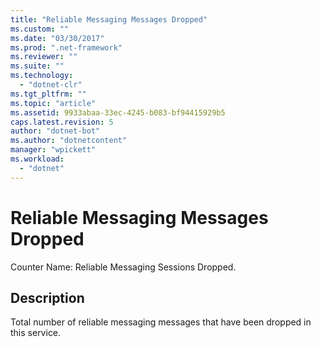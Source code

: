 ```yaml
---
title: "Reliable Messaging Messages Dropped"
ms.custom: ""
ms.date: "03/30/2017"
ms.prod: ".net-framework"
ms.reviewer: ""
ms.suite: ""
ms.technology: 
  - "dotnet-clr"
ms.tgt_pltfrm: ""
ms.topic: "article"
ms.assetid: 9933abaa-33ec-4245-b083-bf94415929b5
caps.latest.revision: 5
author: "dotnet-bot"
ms.author: "dotnetcontent"
manager: "wpickett"
ms.workload: 
  - "dotnet"
---
```

# Reliable Messaging Messages Dropped
Counter Name: Reliable Messaging Sessions Dropped.  
  
## Description  
 Total number of reliable messaging messages that have been dropped in this service.
